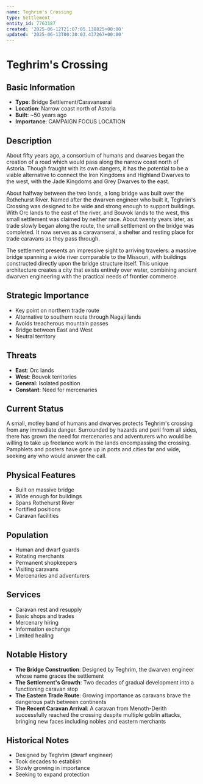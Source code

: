 ```yaml
---
name: Teghrim's Crossing
type: Settlement
entity_id: 7763187
created: '2025-06-12T21:07:05.138825+00:00'
updated: '2025-06-13T00:30:03.437267+00:00'
---
```


# Teghrim's Crossing

## Basic Information
- **Type**: Bridge Settlement/Caravanserai
- **Location**: Narrow coast north of Astoria
- **Built**: ~50 years ago
- **Importance**: CAMPAIGN FOCUS LOCATION

## Description
About fifty years ago, a consortium of humans and dwarves began the creation of a road which would pass along the narrow coast north of Astoria. Though fraught with its own dangers, it has the potential to be a viable alternative to connect the Iron Kingdoms and Highland Dwarves to the west, with the Jade Kingdoms and Grey Dwarves to the east.

About halfway between the two lands, a long bridge was built over the Rothehurst River. Named after the dwarven engineer who built it, Teghrim's Crossing was designed to be wide and strong enough to support buildings. With Orc lands to the east of the river, and Bouvok lands to the west, this small settlement was claimed by neither race. About twenty years later, as trade slowly began along the route, the small settlement on the bridge was completed. It now serves as a caravanserai, a shelter and resting place for trade caravans as they pass through.

The settlement presents an impressive sight to arriving travelers: a massive bridge spanning a wide river comparable to the Missouri, with buildings constructed directly upon the bridge structure itself. This unique architecture creates a city that exists entirely over water, combining ancient dwarven engineering with the practical needs of frontier commerce.

## Strategic Importance
- Key point on northern trade route
- Alternative to southern route through Nagaji lands
- Avoids treacherous mountain passes
- Bridge between East and West
- Neutral territory

## Threats
- **East**: Orc lands
- **West**: Bouvok territories
- **General**: Isolated position
- **Constant**: Need for mercenaries

## Current Status
A small, motley band of humans and dwarves protects Teghrim's crossing from any immediate danger. Surrounded by hazards and peril from all sides, there has grown the need for mercenaries and adventurers who would be willing to take up freelance work in the lands encompassing the crossing. Pamphlets and posters have gone up in ports and cities far and wide, seeking any who would answer the call.

## Physical Features
- Built on massive bridge
- Wide enough for buildings
- Spans Rothehurst River
- Fortified positions
- Caravan facilities

## Population
- Human and dwarf guards
- Rotating merchants
- Permanent shopkeepers
- Visiting caravans
- Mercenaries and adventurers

## Services
- Caravan rest and resupply
- Basic shops and trades
- Mercenary hiring
- Information exchange
- Limited healing

## Notable History
- **The Bridge Construction**: Designed by Teghrim, the dwarven engineer whose name graces the settlement
- **The Settlement's Growth**: Two decades of gradual development into a functioning caravan stop
- **The Eastern Trade Route**: Growing importance as caravans brave the dangerous path between continents
- **The Recent Caravan Arrival**: A caravan from Menoth-Derith successfully reached the crossing despite multiple goblin attacks, bringing new faces including nobles and eastern merchants

## Historical Notes
- Designed by Teghrim (dwarf engineer)  
- Took decades to establish
- Slowly growing in importance
- Seeking to expand protection
